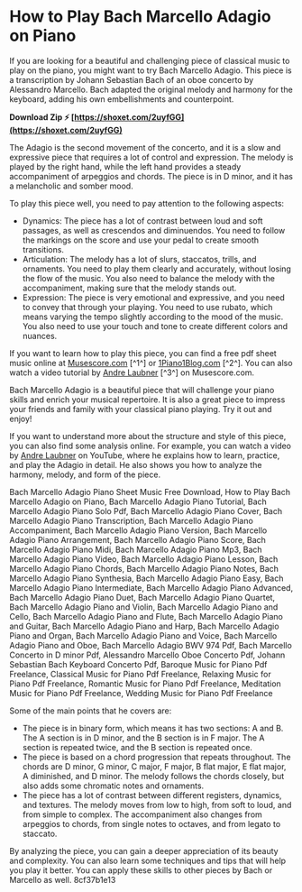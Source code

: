 
 
# How to Play Bach Marcello Adagio on Piano
 
If you are looking for a beautiful and challenging piece of classical music to play on the piano, you might want to try Bach Marcello Adagio. This piece is a transcription by Johann Sebastian Bach of an oboe concerto by Alessandro Marcello. Bach adapted the original melody and harmony for the keyboard, adding his own embellishments and counterpoint.
 
**Download Zip ⚡ [https://shoxet.com/2uyfGG](https://shoxet.com/2uyfGG)**


 
The Adagio is the second movement of the concerto, and it is a slow and expressive piece that requires a lot of control and expression. The melody is played by the right hand, while the left hand provides a steady accompaniment of arpeggios and chords. The piece is in D minor, and it has a melancholic and somber mood.
 
To play this piece well, you need to pay attention to the following aspects:
 
- Dynamics: The piece has a lot of contrast between loud and soft passages, as well as crescendos and diminuendos. You need to follow the markings on the score and use your pedal to create smooth transitions.
- Articulation: The melody has a lot of slurs, staccatos, trills, and ornaments. You need to play them clearly and accurately, without losing the flow of the music. You also need to balance the melody with the accompaniment, making sure that the melody stands out.
- Expression: The piece is very emotional and expressive, and you need to convey that through your playing. You need to use rubato, which means varying the tempo slightly according to the mood of the music. You also need to use your touch and tone to create different colors and nuances.

If you want to learn how to play this piece, you can find a free pdf sheet music online at [Musescore.com](https://musescore.com/fedomer/adagio-974-marcello-bach) [^1^] or [1Piano1Blog.com](https://1piano1blog.com/wp-content/uploads/2015/05/BWV_974_-_Adagio_.pdf) [^2^]. You can also watch a video tutorial by [Andre Laubner](https://musescore.com/user/35348/scores/53267) [^3^] on Musescore.com.
 
Bach Marcello Adagio is a beautiful piece that will challenge your piano skills and enrich your musical repertoire. It is also a great piece to impress your friends and family with your classical piano playing. Try it out and enjoy!
  
If you want to understand more about the structure and style of this piece, you can also find some analysis online. For example, you can watch a video by [Andre Laubner](https://www.youtube.com/watch?v=wL-0dyexd-I)  on YouTube, where he explains how to learn, practice, and play the Adagio in detail. He also shows you how to analyze the harmony, melody, and form of the piece.
 
Bach Marcello Adagio Piano Sheet Music Free Download,  How to Play Bach Marcello Adagio on Piano,  Bach Marcello Adagio Piano Tutorial,  Bach Marcello Adagio Piano Solo Pdf,  Bach Marcello Adagio Piano Cover,  Bach Marcello Adagio Piano Transcription,  Bach Marcello Adagio Piano Accompaniment,  Bach Marcello Adagio Piano Version,  Bach Marcello Adagio Piano Arrangement,  Bach Marcello Adagio Piano Score,  Bach Marcello Adagio Piano Midi,  Bach Marcello Adagio Piano Mp3,  Bach Marcello Adagio Piano Video,  Bach Marcello Adagio Piano Lesson,  Bach Marcello Adagio Piano Chords,  Bach Marcello Adagio Piano Notes,  Bach Marcello Adagio Piano Synthesia,  Bach Marcello Adagio Piano Easy,  Bach Marcello Adagio Piano Intermediate,  Bach Marcello Adagio Piano Advanced,  Bach Marcello Adagio Piano Duet,  Bach Marcello Adagio Piano Quartet,  Bach Marcello Adagio Piano and Violin,  Bach Marcello Adagio Piano and Cello,  Bach Marcello Adagio Piano and Flute,  Bach Marcello Adagio Piano and Guitar,  Bach Marcello Adagio Piano and Harp,  Bach Marcello Adagio Piano and Organ,  Bach Marcello Adagio Piano and Voice,  Bach Marcello Adagio Piano and Oboe,  Bach Marcello Adagio BWV 974 Pdf,  Bach Marcello Concerto in D minor Pdf,  Alessandro Marcello Oboe Concerto Pdf,  Johann Sebastian Bach Keyboard Concerto Pdf,  Baroque Music for Piano Pdf Freelance,  Classical Music for Piano Pdf Freelance,  Relaxing Music for Piano Pdf Freelance,  Romantic Music for Piano Pdf Freelance,  Meditation Music for Piano Pdf Freelance,  Wedding Music for Piano Pdf Freelance
 
Some of the main points that he covers are:

- The piece is in binary form, which means it has two sections: A and B. The A section is in D minor, and the B section is in F major. The A section is repeated twice, and the B section is repeated once.
- The piece is based on a chord progression that repeats throughout. The chords are D minor, G minor, C major, F major, B flat major, E flat major, A diminished, and D minor. The melody follows the chords closely, but also adds some chromatic notes and ornaments.
- The piece has a lot of contrast between different registers, dynamics, and textures. The melody moves from low to high, from soft to loud, and from simple to complex. The accompaniment also changes from arpeggios to chords, from single notes to octaves, and from legato to staccato.

By analyzing the piece, you can gain a deeper appreciation of its beauty and complexity. You can also learn some techniques and tips that will help you play it better. You can apply these skills to other pieces by Bach or Marcello as well.
 8cf37b1e13
 
